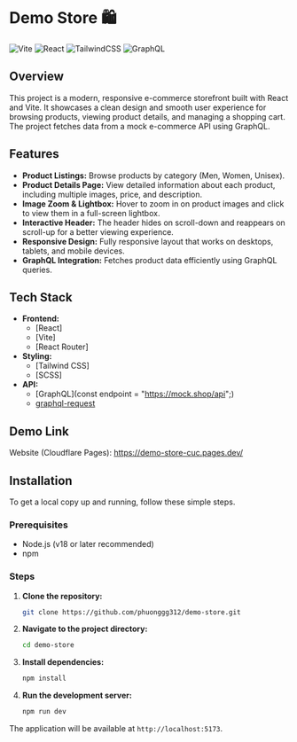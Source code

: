 # Demo Store 🛍️

![Vite](https://img.shields.io/badge/vite-%23646CFF.svg?style=for-the-badge&logo=vite&logoColor=white)
![React](https://img.shields.io/badge/react-%2320232a.svg?style=for-the-badge&logo=react&logoColor=%2361DAFB)
![TailwindCSS](https://img.shields.io/badge/tailwindcss-%2338B2AC.svg?style=for-the-badge&logo=tailwind-css&logoColor=white)
![GraphQL](https://img.shields.io/badge/-GraphQL-E10098?style=for-the-badge&logo=graphql&logoColor=white)

## Overview

This project is a modern, responsive e-commerce storefront built with React and Vite. It showcases a clean design and smooth user experience for browsing products, viewing product details, and managing a shopping cart. The project fetches data from a mock e-commerce API using GraphQL.

## Features

- **Product Listings:** Browse products by category (Men, Women, Unisex).
- **Product Details Page:** View detailed information about each product, including multiple images, price, and description.
- **Image Zoom & Lightbox:** Hover to zoom in on product images and click to view them in a full-screen lightbox.
- **Interactive Header:** The header hides on scroll-down and reappears on scroll-up for a better viewing experience.
- **Responsive Design:** Fully responsive layout that works on desktops, tablets, and mobile devices.
- **GraphQL Integration:** Fetches product data efficiently using GraphQL queries.

## Tech Stack

- **Frontend:**
  - [React]
  - [Vite]
  - [React Router]
- **Styling:**
  - [Tailwind CSS]
  - [SCSS]
- **API:**
  - [GraphQL](const endpoint = "https://mock.shop/api";)
  - [graphql-request](https://github.com/prisma-labs/graphql-request)

## Demo Link

Website (Cloudflare Pages): https://demo-store-cuc.pages.dev/

## Installation

To get a local copy up and running, follow these simple steps.

### Prerequisites

- Node.js (v18 or later recommended)
- npm

### Steps

1.  **Clone the repository:**
    ```sh
    git clone https://github.com/phuonggg312/demo-store.git
    ```
2.  **Navigate to the project directory:**
    ```sh
    cd demo-store
    ```
3.  **Install dependencies:**
    ```sh
    npm install
    ```
4.  **Run the development server:**
    ```sh
    npm run dev
    ```
The application will be available at `http://localhost:5173`.

